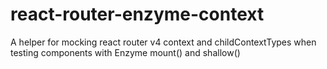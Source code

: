 # react-router-enzyme-context
A helper for mocking react router v4 context and childContextTypes when testing components with Enzyme mount() and shallow()
